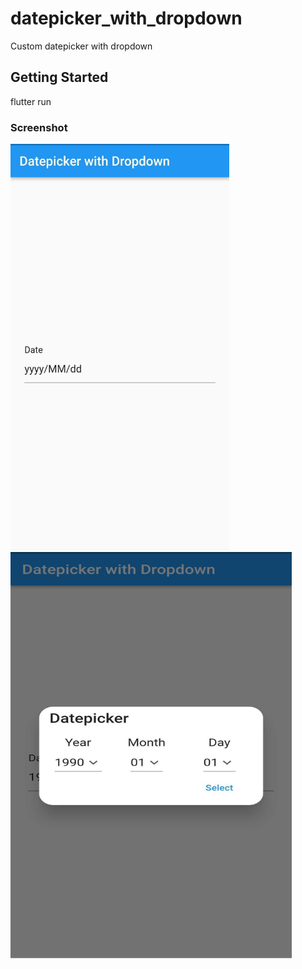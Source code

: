 # datepicker_with_dropdown

Custom datepicker with dropdown

## Getting Started

flutter run

### Screenshot

<img src="https://github.com/farhanzuhdi/flutter/blob/master/datepicker_with_dropdown/assets/screenshot1.jpg" width="350" height="650">

<img src="https://github.com/farhanzuhdi/flutter/blob/master/datepicker_with_dropdown/assets/screenshot2.jpg" width="450" height="650">
